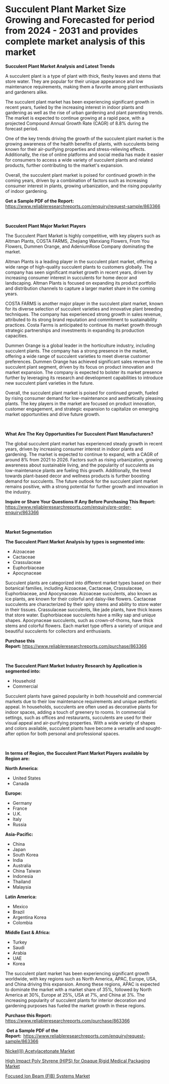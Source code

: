 <p><h1>Succulent Plant Market Size Growing and Forecasted for period from 2024 - 2031 and provides complete market analysis of this market</h1></p><p><strong>Succulent Plant Market Analysis and Latest Trends</strong></p>
<p><p>A succulent plant is a type of plant with thick, fleshy leaves and stems that store water. They are popular for their unique appearance and low maintenance requirements, making them a favorite among plant enthusiasts and gardeners alike.</p><p>The succulent plant market has been experiencing significant growth in recent years, fueled by the increasing interest in indoor plants and gardening as well as the rise of urban gardening and plant parenting trends. The market is expected to continue growing at a rapid pace, with a projected Compound Annual Growth Rate (CAGR) of 8.8% during the forecast period.</p><p>One of the key trends driving the growth of the succulent plant market is the growing awareness of the health benefits of plants, with succulents being known for their air-purifying properties and stress-relieving effects. Additionally, the rise of online platforms and social media has made it easier for consumers to access a wide variety of succulent plants and related products, further contributing to the market's expansion.</p><p>Overall, the succulent plant market is poised for continued growth in the coming years, driven by a combination of factors such as increasing consumer interest in plants, growing urbanization, and the rising popularity of indoor gardening.</p></p>
<p><strong>Get a Sample PDF of the Report:&nbsp;</strong> <a href="https://www.reliableresearchreports.com/enquiry/request-sample/863366">https://www.reliableresearchreports.com/enquiry/request-sample/863366</a></p>
<p>&nbsp;</p>
<p><strong>Succulent Plant Major Market Players</strong></p>
<p><p>The Succulent Plant Market is highly competitive, with key players such as Altman Plants, COSTA FARMS, Zhejiang Wanxiang Flowers, From You Flowers, Dummen Orange, and AdeniumRose Company dominating the market. </p><p>Altman Plants is a leading player in the succulent plant market, offering a wide range of high-quality succulent plants to customers globally. The company has seen significant market growth in recent years, driven by increasing consumer interest in succulents for home decor and landscaping. Altman Plants is focused on expanding its product portfolio and distribution channels to capture a larger market share in the coming years. </p><p>COSTA FARMS is another major player in the succulent plant market, known for its diverse selection of succulent varieties and innovative plant breeding techniques. The company has experienced strong growth in sales revenue, attributed to its strong brand reputation and commitment to sustainability practices. Costa Farms is anticipated to continue its market growth through strategic partnerships and investments in expanding its production capacities.</p><p>Dummen Orange is a global leader in the horticulture industry, including succulent plants. The company has a strong presence in the market, offering a wide range of succulent varieties to meet diverse customer preferences. Dummen Orange has achieved significant sales revenue in the succulent plant segment, driven by its focus on product innovation and market expansion. The company is expected to bolster its market presence further by leveraging its research and development capabilities to introduce new succulent plant varieties in the future. </p><p>Overall, the succulent plant market is poised for continued growth, fueled by rising consumer demand for low-maintenance and aesthetically pleasing plants. The key players in the market are focused on product innovation, customer engagement, and strategic expansion to capitalize on emerging market opportunities and drive future growth.</p></p>
<p>&nbsp;</p>
<p><strong>What Are The Key Opportunities For Succulent Plant Manufacturers?</strong></p>
<p><p>The global succulent plant market has experienced steady growth in recent years, driven by increasing consumer interest in indoor plants and gardening. The market is expected to continue to expand, with a CAGR of around 8% from 2021 to 2026. Factors such as rising urbanization, growing awareness about sustainable living, and the popularity of succulents as low-maintenance plants are fueling this growth. Additionally, the trend towards plant-based decor and wellness products is further boosting demand for succulents. The future outlook for the succulent plant market remains positive, with a strong potential for further growth and innovation in the industry.</p></p>
<p><strong>Inquire or Share Your Questions If Any Before Purchasing This Report:</strong> <a href="https://www.reliableresearchreports.com/enquiry/pre-order-enquiry/863366">https://www.reliableresearchreports.com/enquiry/pre-order-enquiry/863366</a></p>
<p>&nbsp;</p>
<p><strong>Market Segmentation</strong></p>
<p><strong>The Succulent Plant Market Analysis by types is segmented into:</strong></p>
<p><ul><li>Aizoaceae</li><li>Cactaceae</li><li>Crassulaceae</li><li>Euphorbiaceae</li><li>Apocynaceae</li></ul></p>
<p><p>Succulent plants are categorized into different market types based on their botanical families, including Aizoaceae, Cactaceae, Crassulaceae, Euphorbiaceae, and Apocynaceae. Aizoaceae succulents, also known as ice plants, are known for their colorful and daisy-like flowers. Cactaceae succulents are characterized by their spiny stems and ability to store water in their tissues. Crassulaceae succulents, like jade plants, have thick leaves that store water. Euphorbiaceae succulents have a milky sap and unique shapes. Apocynaceae succulents, such as crown-of-thorns, have thick stems and colorful flowers. Each market type offers a variety of unique and beautiful succulents for collectors and enthusiasts.</p></p>
<p><strong>Purchase this Report:&nbsp;</strong><a href="https://www.reliableresearchreports.com/purchase/863366">https://www.reliableresearchreports.com/purchase/863366</a></p>
<p>&nbsp;</p>
<p><strong>The Succulent Plant Market Industry Research by Application is segmented into:</strong></p>
<p><ul><li>Household</li><li>Commercial</li></ul></p>
<p><p>Succulent plants have gained popularity in both household and commercial markets due to their low maintenance requirements and unique aesthetic appeal. In households, succulents are often used as decorative plants for indoor spaces, adding a touch of greenery to rooms. In commercial settings, such as offices and restaurants, succulents are used for their visual appeal and air-purifying properties. With a wide variety of shapes and colors available, succulent plants have become a versatile and sought-after option for both personal and professional spaces.</p></p>
<p>&nbsp;</p>
<p><strong>In terms of Region, the Succulent Plant Market Players available by Region are:</strong></p>
<p>
    <p> <strong> North America: </strong>
        <ul>
            <li>United States</li>
            <li>Canada</li>
        </ul>
        </p> 
    <p> <strong> Europe: </strong>
        <ul>
            <li>Germany</li>
            <li>France</li>
            <li>U.K.</li>
            <li>Italy</li>
            <li>Russia</li>
        </ul>
        </p> 
    <p> <strong> Asia-Pacific: </strong>
        <ul>
            <li>China</li>
            <li>Japan</li>
            <li>South Korea</li>
            <li>India</li>
            <li>Australia</li>
            <li>China Taiwan</li>
            <li>Indonesia</li>
            <li>Thailand</li>
            <li>Malaysia</li>
        </ul>
        </p> 
    <p> <strong> Latin America: </strong>
        <ul>
            <li>Mexico</li>
            <li>Brazil</li>
            <li>Argentina Korea</li>
            <li>Colombia</li>
        </ul>
        </p> 
    <p> <strong> Middle East & Africa: </strong>
        <ul>
            <li>Turkey</li>
            <li>Saudi</li>
            <li>Arabia</li>
            <li>UAE</li>
            <li>Korea</li>
        </ul>
    </p>
    </p>
<p><p>The succulent plant market has been experiencing significant growth worldwide, with key regions such as North America, APAC, Europe, USA, and China driving this expansion. Among these regions, APAC is expected to dominate the market with a market share of 35%, followed by North America at 30%, Europe at 25%, USA at 7%, and China at 3%. The increasing popularity of succulent plants for interior decoration and gardening purposes has fueled the market growth in these regions.</p></p>
<p><strong>Purchase this Report: </strong><a href="https://www.reliableresearchreports.com/purchase/863366">https://www.reliableresearchreports.com/purchase/863366</a></p>
<p>&nbsp;<strong>Get a Sample PDF of the Report:&nbsp;&nbsp;</strong><a href="https://www.reliableresearchreports.com/enquiry/request-sample/863366">https://www.reliableresearchreports.com/enquiry/request-sample/863366</a></p>
<p><strong></strong></p>
<p><p><a href="https://view.publitas.com/reportprime-1/nickel-ii-acetylacetonate-market-share-market-new-trends-analysis-report-by-type-by-application-by-end-use-by-region-and-segment-forecasts-2024-2031/">Nickel(II) Acetylacetonate Market</a></p><p><a href="https://view.publitas.com/reportprime-1/high-impact-poly-styrene-hips-for-opaque-rigid-medical-packaging-market-insights-market-players-and-forecast-till-2031/">High Impact Poly Styrene (HIPS) for Opaque Rigid Medical Packaging Market</a></p><p><a href="https://view.publitas.com/reportprime-1/focused-ion-beam-fib-systems-market-research-report-unlocks-analysis-on-the-market-financial-status-market-size-and-market-revenue-upto-2031/">Focused Ion Beam (FIB) Systems Market</a></p></p>
